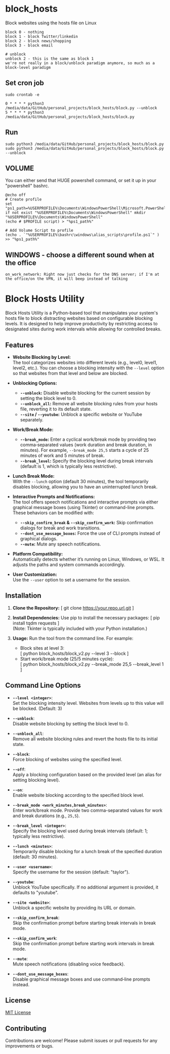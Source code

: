 # block_hosts
Block websites using the hosts file on Linux

    block 0 - nothing
    block 1 - block Twitter/linkedin
    block 2 - block news/shopping
    block 3 - block email

    # unblock
    unblock 2 - this is the same as block 1
    we're not really in a block/unblock paradigm anymore, so much as a block-level paradigm

## Set cron job
    sudo crontab -e
    
    0 * * * * python3 /media/data/GitHub/personal_projects/block_hosts/block.py --unblock
    5 * * * * python3 /media/data/GitHub/personal_projects/block_hosts/block.py 


## Run

    sudo python3 /media/data/GitHub/personal_projects/block_hosts/block.py
    sudo python3 /media/data/GitHub/personal_projects/block_hosts/block.py --unblock 

    
## VOLUME
You can either send that HUGE powershell command, or set it up in your "powershell" bashrc.

    @echo off
    # Create profile
    set "ps1_path=%USERPROFILE%\Documents\WindowsPowerShell\Microsoft.PowerShell_profile.ps1"
    if not exist "%USERPROFILE%\Documents\WindowsPowerShell" mkdir "%USERPROFILE%\Documents\WindowsPowerShell"
    (echo # $PROFILE script) > "%ps1_path%"

    # Add Volume Script to profile
    (echo . `"%USERPROFILE%\bashrc\windows\alias_scripts\profile.ps1`" ) >> "%ps1_path%"

## WINDOWS - choose a different sound when at the office
    on_work_network: Right now just checks for the DNS server; if I'm at the office/on the VPN, it will beep instead of talking 
    
    
# Block Hosts Utility

Block Hosts Utility is a Python-based tool that manipulates your system's hosts file to block distracting websites based on configurable blocking levels. It is designed to help improve productivity by restricting access to designated sites during work intervals while allowing for controlled breaks.

## Features

- **Website Blocking by Level:**  
  The tool categorizes websites into different levels (e.g., level0, level1, level2, etc.). You can choose a blocking intensity with the `--level` option so that websites from that level and below are blocked.

- **Unblocking Options:**  
  - **`--unblock`:** Disable website blocking for the current session by setting the block level to 0.  
  - **`--unblock_all`:** Remove all website blocking rules from your hosts file, reverting it to its default state.  
  - **`--site` / `--youtube`:** Unblock a specific website or YouTube separately.

- **Work/Break Mode:**  
  - **`--break_mode`:** Enter a cyclical work/break mode by providing two comma‑separated values (work duration and break duration, in minutes). For example, `--break_mode 25,5` starts a cycle of 25 minutes of work and 5 minutes of break.
  - **`--break_level`:** Specify the blocking level during break intervals (default is 1, which is typically less restrictive).

- **Lunch Break Mode:**  
  With the `--lunch` option (default 30 minutes), the tool temporarily disables blocking, allowing you to have an uninterrupted lunch break.

- **Interactive Prompts and Notifications:**  
  The tool offers speech notifications and interactive prompts via either graphical message boxes (using Tkinter) or command-line prompts. These behaviors can be modified with:
  - **`--skip_confirm_break` & `--skip_confirm_work`:** Skip confirmation dialogs for break and work transitions.
  - **`--dont_use_message_boxes`:** Force the use of CLI prompts instead of graphical dialogs.
  - **`--mute`:** Mute any speech notifications.

- **Platform Compatibility:**  
  Automatically detects whether it’s running on Linux, Windows, or WSL. It adjusts the paths and system commands accordingly.

- **User Customization:**  
  Use the `--user` option to set a username for the session.

## Installation

1. **Clone the Repository:**
   \[
   git clone https://your.repo.url.git
   \]

2. **Install Dependencies:**
   Use pip to install the necessary packages:
   \[
   pip install tqdm requests
   \]  
   (Note: Tkinter is typically included with your Python installation.)

3. **Usage:**
   Run the tool from the command line. For example:
   - Block sites at level 3:  
     \[
     python block_hosts/block_v2.py --level 3 --block
     \]
   - Start work/break mode (25/5 minutes cycle):  
     \[
     python block_hosts/block_v2.py --break_mode 25,5 --break_level 1
     \]

## Command Line Options

- **`--level <integer>`**:  
  Set the blocking intensity level. Websites from levels up to this value will be blocked. (Default: 3)

- **`--unblock`**:  
  Disable website blocking by setting the block level to 0.

- **`--unblock_all`**:  
  Remove all website blocking rules and revert the hosts file to its initial state.

- **`--block`**:  
  Force blocking of websites using the specified level.

- **`--off`**:  
  Apply a blocking configuration based on the provided level (an alias for setting blocking level).

- **`--on`**:  
  Enable website blocking according to the specified block level.

- **`--break_mode <work_minutes,break_minutes>`**:  
  Enter work/break mode. Provide two comma-separated values for work and break durations (e.g., `25,5`).

- **`--break_level <integer>`**:  
  Specify the blocking level used during break intervals (default: 1; typically less restrictive).

- **`--lunch <minutes>`**:  
  Temporarily disable blocking for a lunch break of the specified duration (default: 30 minutes).

- **`--user <username>`**:  
  Specify the username for the session (default: "taylor").

- **`--youtube`**:  
  Unblock YouTube specifically. If no additional argument is provided, it defaults to "youtube".

- **`--site <website>`**:  
  Unblock a specific website by providing its URL or domain.

- **`--skip_confirm_break`**:  
  Skip the confirmation prompt before starting break intervals in break mode.

- **`--skip_confirm_work`**:  
  Skip the confirmation prompt before starting work intervals in break mode.

- **`--mute`**:  
  Mute speech notifications (disabling voice feedback).

- **`--dont_use_message_boxes`**:  
  Disable graphical message boxes and use command‑line prompts instead.

## License

[MIT License](LICENSE)

## Contributing

Contributions are welcome! Please submit issues or pull requests for any improvements or bugs.